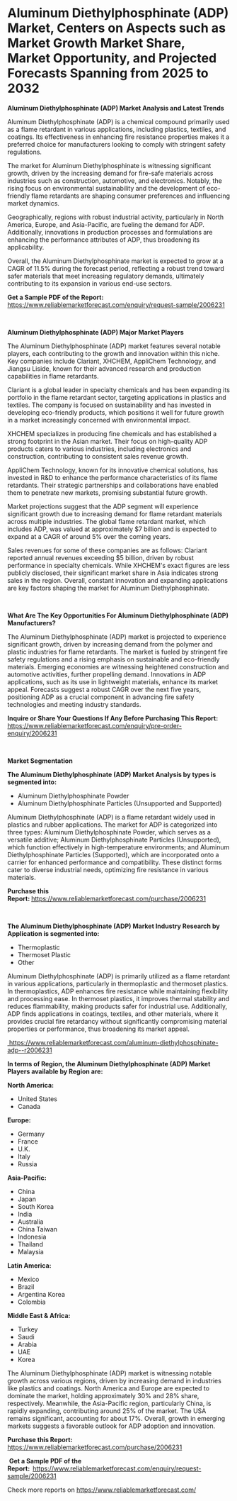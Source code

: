 <p><h1>Aluminum Diethylphosphinate (ADP) Market, Centers on Aspects such as Market Growth Market Share, Market Opportunity, and Projected Forecasts Spanning from 2025 to 2032</h1></p><p><strong>Aluminum Diethylphosphinate (ADP) Market Analysis and Latest Trends</strong></p>
<p><p>Aluminum Diethylphosphinate (ADP) is a chemical compound primarily used as a flame retardant in various applications, including plastics, textiles, and coatings. Its effectiveness in enhancing fire resistance properties makes it a preferred choice for manufacturers looking to comply with stringent safety regulations. </p><p>The market for Aluminum Diethylphosphinate is witnessing significant growth, driven by the increasing demand for fire-safe materials across industries such as construction, automotive, and electronics. Notably, the rising focus on environmental sustainability and the development of eco-friendly flame retardants are shaping consumer preferences and influencing market dynamics. </p><p>Geographically, regions with robust industrial activity, particularly in North America, Europe, and Asia-Pacific, are fueling the demand for ADP. Additionally, innovations in production processes and formulations are enhancing the performance attributes of ADP, thus broadening its applicability. </p><p>Overall, the Aluminum Diethylphosphinate market is expected to grow at a CAGR of 11.5% during the forecast period, reflecting a robust trend toward safer materials that meet increasing regulatory demands, ultimately contributing to its expansion in various end-use sectors.</p></p>
<p><strong>Get a Sample PDF of the Report:&nbsp;</strong> <a href="https://www.reliablemarketforecast.com/enquiry/request-sample/2006231?utm_campaign=2255&utm_medium=2&utm_source=Github&utm_content=ia&utm_term=05022025&utm_id=aluminum-diethylphosphinate-adp">https://www.reliablemarketforecast.com/enquiry/request-sample/2006231</a></p>
<p>&nbsp;</p>
<p><strong>Aluminum Diethylphosphinate (ADP) Major Market Players</strong></p>
<p><p>The Aluminum Diethylphosphinate (ADP) market features several notable players, each contributing to the growth and innovation within this niche. Key companies include Clariant, XHCHEM, AppliChem Technology, and Jiangsu Liside, known for their advanced research and production capabilities in flame retardants.</p><p>Clariant is a global leader in specialty chemicals and has been expanding its portfolio in the flame retardant sector, targeting applications in plastics and textiles. The company is focused on sustainability and has invested in developing eco-friendly products, which positions it well for future growth in a market increasingly concerned with environmental impact.</p><p>XHCHEM specializes in producing fine chemicals and has established a strong footprint in the Asian market. Their focus on high-quality ADP products caters to various industries, including electronics and construction, contributing to consistent sales revenue growth.</p><p>AppliChem Technology, known for its innovative chemical solutions, has invested in R&D to enhance the performance characteristics of its flame retardants. Their strategic partnerships and collaborations have enabled them to penetrate new markets, promising substantial future growth.</p><p>Market projections suggest that the ADP segment will experience significant growth due to increasing demand for flame retardant materials across multiple industries. The global flame retardant market, which includes ADP, was valued at approximately $7 billion and is expected to expand at a CAGR of around 5% over the coming years.</p><p>Sales revenues for some of these companies are as follows: Clariant reported annual revenues exceeding $5 billion, driven by robust performance in specialty chemicals. While XHCHEM's exact figures are less publicly disclosed, their significant market share in Asia indicates strong sales in the region. Overall, constant innovation and expanding applications are key factors shaping the market for Aluminum Diethylphosphinate.</p></p>
<p>&nbsp;</p>
<p><strong>What Are The Key Opportunities For Aluminum Diethylphosphinate (ADP) Manufacturers?</strong></p>
<p><p>The Aluminum Diethylphosphinate (ADP) market is projected to experience significant growth, driven by increasing demand from the polymer and plastic industries for flame retardants. The market is fueled by stringent fire safety regulations and a rising emphasis on sustainable and eco-friendly materials. Emerging economies are witnessing heightened construction and automotive activities, further propelling demand. Innovations in ADP applications, such as its use in lightweight materials, enhance its market appeal. Forecasts suggest a robust CAGR over the next five years, positioning ADP as a crucial component in advancing fire safety technologies and meeting industry standards.</p></p>
<p><strong>Inquire or Share Your Questions If Any Before Purchasing This Report:</strong> <a href="https://www.reliablemarketforecast.com/enquiry/pre-order-enquiry/2006231?utm_campaign=2255&utm_medium=2&utm_source=Github&utm_content=ia&utm_term=05022025&utm_id=aluminum-diethylphosphinate-adp">https://www.reliablemarketforecast.com/enquiry/pre-order-enquiry/2006231</a></p>
<p>&nbsp;</p>
<p><strong>Market Segmentation</strong></p>
<p><strong>The Aluminum Diethylphosphinate (ADP) Market Analysis by types is segmented into:</strong></p>
<p><ul><li>Aluminum Diethylphosphinate Powder</li><li>Aluminum Diethylphosphinate Particles (Unsupported and Supported)</li></ul></p>
<p><p>Aluminum Diethylphosphinate (ADP) is a flame retardant widely used in plastics and rubber applications. The market for ADP is categorized into three types: Aluminum Diethylphosphinate Powder, which serves as a versatile additive; Aluminum Diethylphosphinate Particles (Unsupported), which function effectively in high-temperature environments; and Aluminum Diethylphosphinate Particles (Supported), which are incorporated onto a carrier for enhanced performance and compatibility. These distinct forms cater to diverse industrial needs, optimizing fire resistance in various materials.</p></p>
<p><strong>Purchase this Report:&nbsp;</strong><a href="https://www.reliablemarketforecast.com/purchase/2006231?utm_campaign=2255&utm_medium=2&utm_source=Github&utm_content=ia&utm_term=05022025&utm_id=aluminum-diethylphosphinate-adp">https://www.reliablemarketforecast.com/purchase/2006231</a></p>
<p>&nbsp;</p>
<p><strong>The Aluminum Diethylphosphinate (ADP) Market Industry Research by Application is segmented into:</strong></p>
<p><ul><li>Thermoplastic</li><li>Thermoset Plastic</li><li>Other</li></ul></p>
<p><p>Aluminum Diethylphosphinate (ADP) is primarily utilized as a flame retardant in various applications, particularly in thermoplastic and thermoset plastics. In thermoplastics, ADP enhances fire resistance while maintaining flexibility and processing ease. In thermoset plastics, it improves thermal stability and reduces flammability, making products safer for industrial use. Additionally, ADP finds applications in coatings, textiles, and other materials, where it provides crucial fire retardancy without significantly compromising material properties or performance, thus broadening its market appeal.</p></p>
<p><a href="https://www.reliablemarketforecast.com/aluminum-diethylphosphinate-adp--r2006231?utm_campaign=2255&utm_medium=2&utm_source=Github&utm_content=ia&utm_term=05022025&utm_id=aluminum-diethylphosphinate-adp">&nbsp;https://www.reliablemarketforecast.com/aluminum-diethylphosphinate-adp--r2006231</a></p>
<p><strong>In terms of Region, the Aluminum Diethylphosphinate (ADP) Market Players available by Region are:</strong></p>
<p>
    <p> <strong> North America: </strong>
        <ul>
            <li>United States</li>
            <li>Canada</li>
        </ul>
        </p> 
    <p> <strong> Europe: </strong>
        <ul>
            <li>Germany</li>
            <li>France</li>
            <li>U.K.</li>
            <li>Italy</li>
            <li>Russia</li>
        </ul>
        </p> 
    <p> <strong> Asia-Pacific: </strong>
        <ul>
            <li>China</li>
            <li>Japan</li>
            <li>South Korea</li>
            <li>India</li>
            <li>Australia</li>
            <li>China Taiwan</li>
            <li>Indonesia</li>
            <li>Thailand</li>
            <li>Malaysia</li>
        </ul>
        </p> 
    <p> <strong> Latin America: </strong>
        <ul>
            <li>Mexico</li>
            <li>Brazil</li>
            <li>Argentina Korea</li>
            <li>Colombia</li>
        </ul>
        </p> 
    <p> <strong> Middle East & Africa: </strong>
        <ul>
            <li>Turkey</li>
            <li>Saudi</li>
            <li>Arabia</li>
            <li>UAE</li>
            <li>Korea</li>
        </ul>
    </p>
    </p>
<p><p>The Aluminum Diethylphosphinate (ADP) market is witnessing notable growth across various regions, driven by increasing demand in industries like plastics and coatings. North America and Europe are expected to dominate the market, holding approximately 30% and 28% share, respectively. Meanwhile, the Asia-Pacific region, particularly China, is rapidly expanding, contributing around 25% of the market. The USA remains significant, accounting for about 17%. Overall, growth in emerging markets suggests a favorable outlook for ADP adoption and innovation.</p></p>
<p><strong>Purchase this Report: </strong><a href="https://www.reliablemarketforecast.com/purchase/2006231?utm_campaign=2255&utm_medium=2&utm_source=Github&utm_content=ia&utm_term=05022025&utm_id=aluminum-diethylphosphinate-adp">https://www.reliablemarketforecast.com/purchase/2006231</a></p>
<p>&nbsp;<strong>Get a Sample PDF of the Report:&nbsp;&nbsp;</strong><a href="https://www.reliablemarketforecast.com/enquiry/request-sample/2006231?utm_campaign=2255&utm_medium=2&utm_source=Github&utm_content=ia&utm_term=05022025&utm_id=aluminum-diethylphosphinate-adp">https://www.reliablemarketforecast.com/enquiry/request-sample/2006231</a></p>
<p><strong></strong></p>
<p>Check more reports on <a href="https://www.reliablemarketforecast.com/?utm_campaign=2255&utm_medium=2&utm_source=Github&utm_content=ia&utm_term=05022025&utm_id=aluminum-diethylphosphinate-adp">https://www.reliablemarketforecast.com/</a></p>
